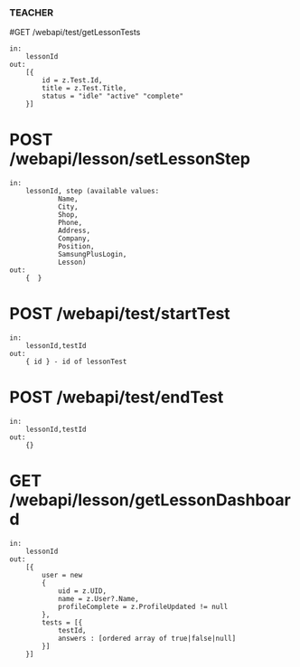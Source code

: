 ﻿### TEACHER


#GET /webapi/test/getLessonTests
````
in: 
    lessonId
out:
    [{
        id = z.Test.Id,
        title = z.Test.Title,
        status = "idle" "active" "complete"
    }]
````


# POST /webapi/lesson/setLessonStep 

````
in:
    lessonId, step (available values:
			Name,
            City,
            Shop,
            Phone,
            Address,
            Company,
            Position,
            SamsungPlusLogin,
            Lesson)
out:
    {  } 
````


# POST /webapi/test/startTest

````
in:
    lessonId,testId
out:
    { id } - id of lessonTest
````

# POST /webapi/test/endTest

````
in:
    lessonId,testId
out:
    {}
````


# GET /webapi/lesson/getLessonDashboard

````
in:
    lessonId
out:
    [{
        user = new
        {
            uid = z.UID,
            name = z.User?.Name,
            profileComplete = z.ProfileUpdated != null
        },
        tests = [{
            testId,
            answers : [ordered array of true|false|null]
        }]
    }]
````



